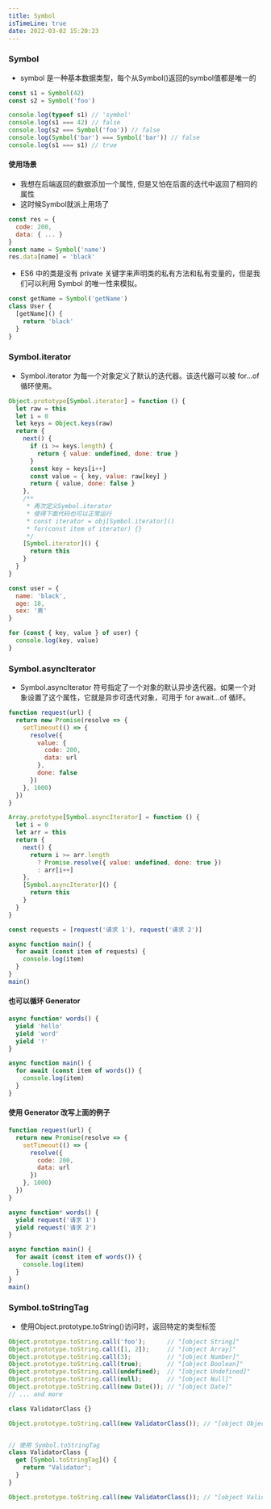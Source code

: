 ```yaml
---
title: Symbol
isTimeLine: true
date: 2022-03-02 15:20:23
---
```


### Symbol
- symbol 是一种基本数据类型，每个从Symbol()返回的symbol值都是唯一的
```js
const s1 = Symbol(42)
const s2 = Symbol('foo')

console.log(typeof s1) // 'symbol'
console.log(s1 === 42) // false
console.log(s2 === Symbol('foo')) // false
console.log(Symbol('bar') === Symbol('bar')) // false
console.log(s1 === s1) // true
```
#### 使用场景
- 我想在后端返回的数据添加一个属性, 但是又怕在后面的迭代中返回了相同的属性
- 这时候Symbol就派上用场了
```js 
const res = {
  code: 200,
  data: { ... }
}
const name = Symbol('name')
res.data[name] = 'black'
```

- ES6 中的类是没有 private 关键字来声明类的私有方法和私有变量的，但是我们可以利用 Symbol 的唯一性来模拟。
```js
const getName = Symbol('getName')
class User {
  [getName]() {
    return 'black'
  }
}
```


### Symbol.iterator

- Symbol.iterator 为每一个对象定义了默认的迭代器。该迭代器可以被 for...of 循环使用。

```js
Object.prototype[Symbol.iterator] = function () {
  let raw = this
  let i = 0
  let keys = Object.keys(raw)
  return {
    next() {
      if (i >= keys.length) {
        return { value: undefined, done: true }
      }
      const key = keys[i++]
      const value = { key, value: raw[key] }
      return { value, done: false }
    },
    /**
     * 再次定义Symbol.iterator
     * 使得下面代码也可以正常运行
     * const iterator = obj[Symbol.iterator]()
     * for(const item of iterator) {}
     */
    [Symbol.iterator]() { 
      return this
    }
  }
}

const user = {
  name: 'black',
  age: 18,
  sex: '男'
}

for (const { key, value } of user) {
  console.log(key, value)
}
```

### Symbol.asyncIterator

- Symbol.asyncIterator 符号指定了一个对象的默认异步迭代器。如果一个对象设置了这个属性，它就是异步可迭代对象，可用于 for await...of 循环。

```js
function request(url) {
  return new Promise(resolve => {
    setTimeout(() => {
      resolve({
        value: {
          code: 200,
          data: url
        },
        done: false
      })
    }, 1000)
  })
}

Array.prototype[Symbol.asyncIterator] = function () {
  let i = 0
  let arr = this
  return {
    next() {
      return i >= arr.length
        ? Promise.resolve({ value: undefined, done: true })
        : arr[i++]
    },
    [Symbol.asyncIterator]() {
      return this
    }
  }
}

const requests = [request('请求 1'), request('请求 2')]

async function main() {
  for await (const item of requests) {
    console.log(item)
  }
}
main()
```

#### 也可以循环 Generator

```js
async function* words() {
  yield 'hello'
  yield 'word'
  yield '!'
}

async function main() {
  for await (const item of words()) {
    console.log(item)
  }
}
```

#### 使用 Generator 改写上面的例子

```js
function request(url) {
  return new Promise(resolve => {
    setTimeout(() => {
      resolve({
        code: 200,
        data: url
      })
    }, 1000)
  })
}

async function* words() {
  yield request('请求 1')
  yield request('请求 2')
}

async function main() {
  for await (const item of words()) {
    console.log(item)
  }
}
main()
```

### Symbol.toStringTag
- 使用Object.prototype.toString()访问时，返回特定的类型标签

```js
Object.prototype.toString.call('foo');      // "[object String]"
Object.prototype.toString.call([1, 2]);     // "[object Array]"
Object.prototype.toString.call(3);          // "[object Number]"
Object.prototype.toString.call(true);       // "[object Boolean]"
Object.prototype.toString.call(undefined);  // "[object Undefined]"
Object.prototype.toString.call(null);       // "[object Null]"
Object.prototype.toString.call(new Date()); // "[object Date]"
// ... and more
```

```js
class ValidatorClass {}

Object.prototype.toString.call(new ValidatorClass()); // "[object Object]"


// 使用 Symbol.toStringTag
class ValidatorClass {
  get [Symbol.toStringTag]() {
    return "Validator";
  }
}

Object.prototype.toString.call(new ValidatorClass()); // "[object Validator]"
```
